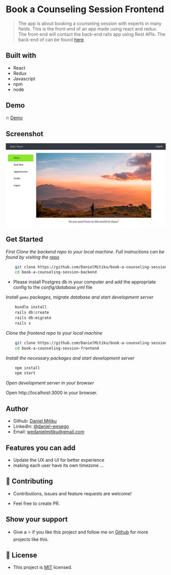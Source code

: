 # Book a Counseling Session Frontend
> The app is about booking a counseling session with experts in many fields. This is the front-end of an app made using react and redux. The front-end will contact the back-end rails app using Rest APIs. The back-end of can be found [here](https://github.com/DanielMitiku/book-a-counseling-session-backend.git). 


## Built with
- React
- Redux
- Javascript
- npm
- node

## Demo

🔥 [Demo](https://book-a-session-rails-react.herokuapp.com/)

## Screenshot

<img src="./screenshot.png">

## Get Started 

*First Clone the backend repo to your local machine. Full instructions can be found by visiting the [repo](https://github.com/DanielMitiku/book-a-counseling-session-backend.git)*
```bash
    git clone https://github.com/DanielMitiku/book-a-counseling-session-backend.git
    cd book-a-counseling-session-backend
```
- Please install Postgres db in your computer and add the appropriate config to the *config/database.yml* file

*Install `gems` packages, migrate database and start development server*

```bash
    bundle install
    rails db:create
    rails db:migrate
    rails s
```

*Clone the frontend repo to your local machine*
```bash
    git clone https://github.com/DanielMitiku/book-a-counseling-session-frontend.git
    cd book-a-counseling-session-frontend
```

*Install the necessary packages and start development server*

```bash
    npm install
    npm start
```

*Open development server in your browser*

Open http://localhost:3000 in your browser.

## Author

- Github: [Daniel Mitiku](https://github.com/DanielMitiku)
- LinkedIn: [@daniel-wesego](https://www.linkedin.com/in/daniel-wesego/)
- Email: wedanielmitiku@gmail.com

## Features you can add

- Update the UX and UI for better experience
- making each user have its own timezone ...

## 🤝 Contributing

- Contributions, issues and feature requests are welcome!

- Feel free to create PR.

## Show your support

- Give a ⭐️ if you like this project and follow me on [Github](https://github.com/DanielMitiku) for more projects like this.

## 📝 License

- This project is [MIT](lic.url) licensed.
